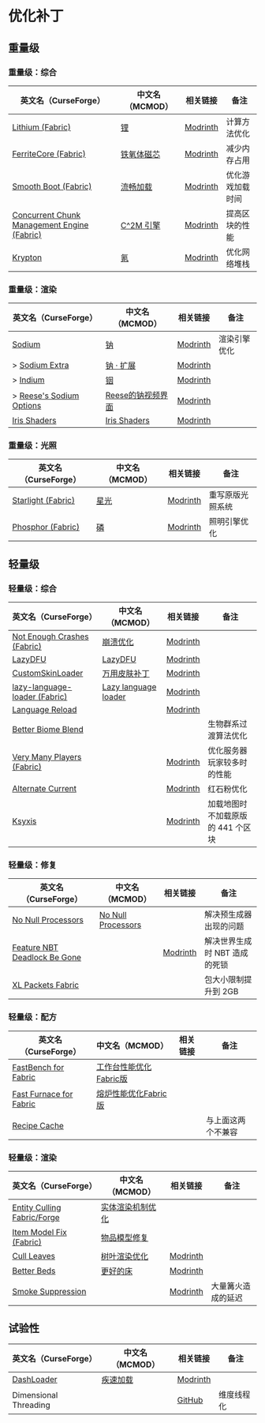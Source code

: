 # 优化补丁

## 重量级

### 重量级：综合

| 英文名（CurseForge）                                                                                    | 中文名（MCMOD）                                    | 相关链接                                                   | 备注             |
| ------------------------------------------------------------------------------------------------------- | -------------------------------------------------- | ---------------------------------------------------------- | ---------------- |
| [Lithium (Fabric)](https://www.curseforge.com/minecraft/mc-mods/lithium)                                | [锂](https://www.mcmod.cn/class/2292.html)         | [Modrinth](https://www.modrinth.com/mod/lithium)           | 计算方法优化     |
| [FerriteCore (Fabric)](https://www.curseforge.com/minecraft/mc-mods/ferritecore-fabric)                 | [铁氧体磁芯](https://www.mcmod.cn/class/3888.html) | [Modrinth](https://www.modrinth.com/mod/ferrite-core)      | 减少内存占用     |
| [Smooth Boot (Fabric)](https://www.curseforge.com/minecraft/mc-mods/smooth-boot)                        | [流畅加载](https://www.mcmod.cn/class/3422.html)   | [Modrinth](https://www.modrinth.com/mod/smoothboot-fabric) | 优化游戏加载时间 |
| [Concurrent Chunk Management Engine (Fabric)](https://www.curseforge.com/minecraft/mc-mods/c2me-fabric) | [C^2M 引擎](https://www.mcmod.cn/class/3511.html)  | [Modrinth](https://modrinth.com/mod/c2me-fabric)           | 提高区块的性能   |
| [Krypton](https://www.curseforge.com/minecraft/mc-mods/krypton)                                         | [氪](https://www.mcmod.cn/class/3399.html)         | [Modrinth](https://www.modrinth.com/mod/krypton)           | 优化网络堆栈     |

### 重量级：渲染

| 英文名（CurseForge）                                                                           | 中文名（MCMOD）                                           | 相关链接                                                   | 备注         |
| ---------------------------------------------------------------------------------------------- | --------------------------------------------------------- | ---------------------------------------------------------- | ------------ |
| [Sodium](https://www.curseforge.com/minecraft/mc-mods/sodium)                                  | [钠](https://www.mcmod.cn/class/2785.html)                | [Modrinth](https://www.modrinth.com/mod/sodium)            | 渲染引擎优化 |
| > [Sodium Extra](https://www.curseforge.com/minecraft/mc-mods/sodium-extra)                    | [钠 · 扩展](https://www.mcmod.cn/class/3701.html)         | [Modrinth](https://www.modrinth.com/mod/sodium-extra)      |              |
| > [Indium](https://www.curseforge.com/minecraft/mc-mods/indium)                                | [铟](https://www.mcmod.cn/class/3413.html)                | [Modrinth](https://www.modrinth.com/mod/indium)            |              |
| > [Reese's Sodium Options](https://www.curseforge.com/minecraft/mc-mods/reeses-sodium-options) | [Reese的钠视频界面](https://www.mcmod.cn/class/4905.html) | [Modrinth](https://modrinth.com/mod/reeses-sodium-options) |              |
| [Iris Shaders](https://www.curseforge.com/minecraft/mc-mods/irisshaders)                       | [Iris Shaders](https://www.mcmod.cn/class/3697.html)      | [Modrinth](https://www.modrinth.com/mod/iris)              |              |

### 重量级：光照

| 英文名（CurseForge）                                                         | 中文名（MCMOD）                              | 相关链接                                           | 备注             |
| ---------------------------------------------------------------------------- | -------------------------------------------- | -------------------------------------------------- | ---------------- |
| [Starlight (Fabric)](https://www.curseforge.com/minecraft/mc-mods/starlight) | [星光](https://www.mcmod.cn/class/3303.html) | [Modrinth](https://www.modrinth.com/mod/starlight) | 重写原版光照系统 |
| [Phosphor (Fabric)](https://www.curseforge.com/minecraft/mc-mods/phosphor)   | [磷](https://www.mcmod.cn/class/1766.html)   | [Modrinth](https://www.modrinth.com/mod/phosphor)  | 照明引擎优化     |

## 轻量级

### 轻量级：综合

| 英文名（CurseForge）                                                                               | 中文名（MCMOD）                                              | 相关链接                                                  | 备注                              |
| -------------------------------------------------------------------------------------------------- | ------------------------------------------------------------ | --------------------------------------------------------- | --------------------------------- |
| [Not Enough Crashes (Fabric)](https://www.curseforge.com/minecraft/mc-mods/not-enough-crashes)     | [崩溃优化](https://www.mcmod.cn/class/2441.html)             | [Modrinth](https://modrinth.com/mod/notenoughcrashes)     |                                   |
| [LazyDFU](https://www.curseforge.com/minecraft/mc-mods/lazydfu)                                    | [LazyDFU](https://www.mcmod.cn/class/3407.html)              | [Modrinth](https://www.modrinth.com/mod/lazydfu)          |                                   |
| [CustomSkinLoader](https://www.curseforge.com/minecraft/mc-mods/customskinloader)                  | [万用皮肤补丁](https://www.mcmod.cn/class/883.html)          | [Modrinth](https://modrinth.com/mod/customskinloader)     |                                   |
| [lazy-language-loader (Fabric)](https://www.curseforge.com/minecraft/mc-mods/lazy-language-loader) | [Lazy language loader](https://www.mcmod.cn/class/4836.html) | [Modrinth](https://modrinth.com/mod/lazy-language-loader) |                                   |
| [Language Reload](https://www.curseforge.com/minecraft/mc-mods/language-reload)                    |                                                              | [Modrinth](https://modrinth.com/mod/language-reload)      |                                   |
| [Better Biome Blend](https://www.curseforge.com/minecraft/mc-mods/better-biome-blend)              |                                                              |                                                           | 生物群系过渡算法优化              |
| [Very Many Players (Fabric)](https://www.curseforge.com/minecraft/mc-mods/vmp-fabric)              |                                                              | [Modrinth](https://modrinth.com/mod/vmp-fabric)           | 优化服务器玩家较多时的性能        |
| [Alternate Current](https://www.curseforge.com/minecraft/mc-mods/alternate-current)                |                                                              | [Modrinth](https://modrinth.com/mod/alternate-current)    | 红石粉优化                        |
| [Ksyxis](https://www.curseforge.com/minecraft/mc-mods/ksyxis)                                      |                                                              | [Modrinth](https://modrinth.com/mod/ksyxis)               | 加载地图时不加载原版的 441 个区块 |

### 轻量级：修复

| 英文名（CurseForge）                                                                                      | 中文名（MCMOD）                                            | 相关链接                                                          | 备注                          |
| --------------------------------------------------------------------------------------------------------- | ---------------------------------------------------------- | ----------------------------------------------------------------- | ----------------------------- |
| [No Null Processors](https://www.curseforge.com/minecraft/mc-mods/no-null-processors)                     | [No Null Processors](https://www.mcmod.cn/class/5585.html) |                                                                   | 解决预生成器出现的问题        |
| [Feature NBT Deadlock Be Gone](https://www.curseforge.com/minecraft/mc-mods/feature-nbt-deadlock-be-gone) |                                                            | [Modrinth](https://modrinth.com/mod/feature-nbt-deadlock-be-gone) | 解决世界生成时 NBT 造成的死锁 |
| [XL Packets Fabric](https://www.curseforge.com/minecraft/mc-mods/xl-packets-fabric)                       |                                                            |                                                                   | 包大小限制提升到 2GB          |

### 轻量级：配方

| 英文名（CurseForge）                                                                            | 中文名（MCMOD）                                                | 相关链接 | 备注               |
| ----------------------------------------------------------------------------------------------- | -------------------------------------------------------------- | -------- | ------------------ |
| [FastBench for Fabric](https://www.curseforge.com/minecraft/mc-mods/fastbench-for-fabric)       | [工作台性能优化Fabric版](https://www.mcmod.cn/class/5403.html) |          |                    |
| [Fast Furnace for Fabric](https://www.curseforge.com/minecraft/mc-mods/fast-furnace-for-fabric) | [熔炉性能优化Fabric版](https://www.mcmod.cn/class/3079.html)   |          |                    |
| [Recipe Cache](https://www.curseforge.com/minecraft/mc-mods/recipe-cache)                       |                                                                |          | 与上面这两个不兼容 |

### 轻量级：渲染

| 英文名（CurseForge）                                                                      | 中文名（MCMOD）                                          | 相关链接                                               | 备注               |
| ----------------------------------------------------------------------------------------- | -------------------------------------------------------- | ------------------------------------------------------ | ------------------ |
| [Entity Culling Fabric/Forge](https://www.curseforge.com/minecraft/mc-mods/entityculling) | [实体渲染机制优化](https://www.mcmod.cn/class/3629.html) |                                                        |                    |
| [Item Model Fix (Fabric)](https://www.curseforge.com/minecraft/mc-mods/item-model-fix)    | [物品模型修复](https://www.mcmod.cn/class/3845.html)     |                                                        |                    |
| [Cull Leaves](https://www.curseforge.com/minecraft/mc-mods/cull-leaves)                   | [树叶渲染优化](https://www.mcmod.cn/class/4414.html)     | [Modrinth](https://www.modrinth.com/mod/cull-leaves)   |                    |
| [Better Beds](https://www.curseforge.com/minecraft/mc-mods/better-beds)                   | [更好的床](https://www.mcmod.cn/class/4356.html)         | [Modrinth](https://modrinth.com/mod/better-beds)       |                    |
| [Smoke Suppression](https://www.curseforge.com/minecraft/mc-mods/smoke-suppression)       |                                                          | [Modrinth](https://modrinth.com/mod/smoke-suppression) | 大量篝火造成的延迟 |

## 试验性

| 英文名（CurseForge）                                                  | 中文名（MCMOD）                                  | 相关链接                                                          | 备注       |
| --------------------------------------------------------------------- | ------------------------------------------------ | ----------------------------------------------------------------- | ---------- |
| [DashLoader](https://www.curseforge.com/minecraft/mc-mods/dashloader) | [疾速加载](https://www.mcmod.cn/class/3841.html) | [Modrinth](https://modrinth.com/mod/dashloader)                   |            |
| Dimensional Threading                                                 |                                                  | [GitHub](https://github.com/WearBlackAllDay/DimensionalThreading) | 维度线程化 |
